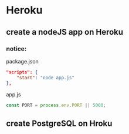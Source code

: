 # Heroku

## create a nodeJS app on Heroku

### notice:

package.json
```json
"scripts": {
    "start": "node app.js"
},
```

app.js
```js
const PORT = process.env.PORT || 5000;
```


## create PostgreSQL on Hroku
